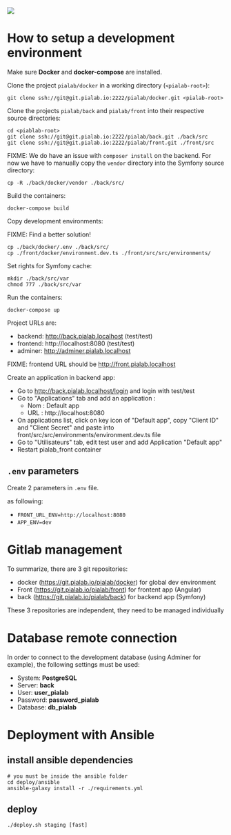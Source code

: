 <img src="https://raw.githubusercontent.com/pia-lab/pialab/master/src/assets/images/pia-lab.png">

# How to setup a development environment

Make sure **Docker** and **docker-compose** are installed.

Clone the project `pialab/docker` in a working directory (`<pialab-root>`):

```
git clone ssh://git@git.pialab.io:2222/pialab/docker.git <pialab-root>
```

Clone the projects `pialab/back` and `pialab/front` into their respective source directories:

```
cd <piablab-root>
git clone ssh://git@git.pialab.io:2222/pialab/back.git ./back/src
git clone ssh://git@git.pialab.io:2222/pialab/front.git ./front/src
```

FIXME: We do have an issue with `composer install` on the backend. For now we have to manually copy the `vendor` directory into the Symfony source directory:

```
cp -R ./back/docker/vendor ./back/src/
```

Build the containers:

```
docker-compose build
```

Copy development environments:

FIXME: Find a better solution!

```
cp ./back/docker/.env ./back/src/
cp ./front/docker/environment.dev.ts ./front/src/src/environments/
```

Set rights for Symfony cache:

```
mkdir ./back/src/var
chmod 777 ./back/src/var
```

Run the containers:

```
docker-compose up
```

Project URLs are:

- backend: http://back.pialab.localhost (test/test)
- frontend: http://localhost:8080 (test/test)
- adminer: http://adminer.pialab.localhost

FIXME: frontend URL should be http://front.pialab.localhost

Create an application in backend app:

- Go to http://back.pialab.localhost/login and login with test/test
- Go to "Applications" tab and add an application :
  - Nom : Default app
  - URL : http://localhost:8080
- On applications list, click on key icon of "Default app", copy "Client ID" and "Client Secret" and paste into front/src/src/environments/environment.dev.ts file
- Go to "Utilisateurs" tab, edit test user and add Application "Default app"
- Restart pialab_front container

## `.env` parameters

Create 2 parameters in `.env` file.

as following:

- `FRONT_URL_ENV=http://localhost:8080`
- `APP_ENV=dev`

# Gitlab management

To summarize, there are 3 git repositories:

- docker (https://git.pialab.io/pialab/docker) for global dev environment
- Front (https://git.pialab.io/pialab/front) for frontent app (Angular)
- back (https://git.pialab.io/pialab/back) for backend app (Symfony)

These 3 repositories are independent, they need to be managed individually

# Database remote connection

In order to connect to the development database (using Adminer for example), the following settings must be used:

- System: **PostgreSQL**
- Server: **back**
- User: **user_pialab**
- Password: **password_pialab**
- Database: **db_pialab**

# Deployment with Ansible

## install ansible dependencies

```
# you must be inside the ansible folder
cd deploy/ansible
ansible-galaxy install -r ./requirements.yml
```

## deploy

`./deploy.sh staging [fast]`
